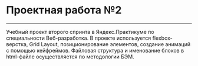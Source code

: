 # Проектная работа №2
___
Учебный проект второго спринта в Яндекс.Практикуме по специальности Веб-разработка. 
В проекте используется flexbox-верстка, Grid Layout, позиционирование элементов, создание анимаций с помощью кейфреймов. Файловая структура и именование блоков в html-файле осуществляется по методологии БЭМ.
